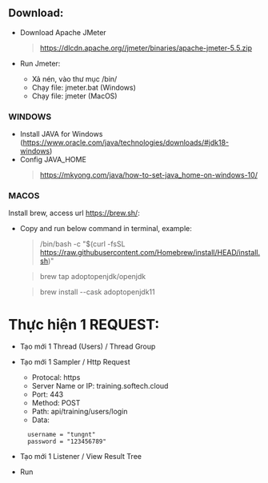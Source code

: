 ## Download:

- Download Apache JMeter

  > https://dlcdn.apache.org//jmeter/binaries/apache-jmeter-5.5.zip

- Run Jmeter:
  - Xả nén, vào thư mục /bin/
  - Chạy file: jmeter.bat (Windows)
  - Chạy file: jmeter (MacOS)

### WINDOWS

- Install JAVA for Windows (https://www.oracle.com/java/technologies/downloads/#jdk18-windows)
- Config JAVA_HOME
  > https://mkyong.com/java/how-to-set-java_home-on-windows-10/

### MACOS

Install brew, access url https://brew.sh/:

- Copy and run below command in terminal, example:

  > /bin/bash -c "$(curl -fsSL https://raw.githubusercontent.com/Homebrew/install/HEAD/install.sh)"

  > brew tap adoptopenjdk/openjdk

  > brew install --cask adoptopenjdk11

# Thực hiện 1 REQUEST:

- Tạo mới 1 Thread (Users) / Thread Group
- Tạo mới 1 Sampler / Http Request

  - Protocal: https
  - Server Name or IP: training.softech.cloud
  - Port: 443
  - Method: POST
  - Path: api/training/users/login
  - Data:

  ```
    username = "tungnt"
    password = "123456789"
  ```

- Tạo mới 1 Listener / View Result Tree
- Run
